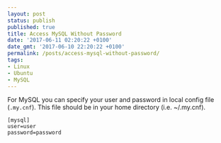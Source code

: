 ```yaml
---
layout: post
status: publish
published: true
title: Access MySQL Without Password
date: '2017-06-11 02:20:22 +0100'
date_gmt: '2017-06-10 22:20:22 +0100'
permalink: /posts/access-mysql-without-password/
tags:
- Linux
- Ubuntu
- MySQL
---
```

For MySQL you can specify your user and password in local config file (`.my.cnf`). This file should be in your home directory (i.e. ~/.my.cnf).

```
[mysql]
user=user
password=password
```